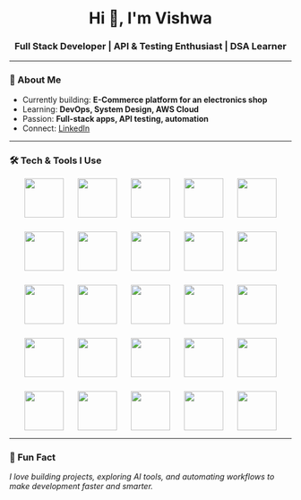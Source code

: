 <h1 align="center">Hi 👋, I'm Vishwa</h1>
<h3 align="center">Full Stack Developer | API & Testing Enthusiast | DSA Learner</h3>

---

### 🚀 About Me  
- Currently building: **E-Commerce platform for an electronics shop**  
- Learning: **DevOps, System Design, AWS Cloud**  
- Passion: **Full-stack apps, API testing, automation**  
- Connect: [LinkedIn](https://linkedin.com/in/vishwa-s-552247259)

---

### 🛠️ Tech & Tools I Use  

<p align="center" style="display: flex; flex-wrap: wrap; gap: 25px; justify-content: center;">

  <!-- Languages -->
  <img src="https://cdn.jsdelivr.net/gh/devicons/devicon/icons/html5/html5-original.svg" height="70" width="70" />
  <img src="https://cdn.jsdelivr.net/gh/devicons/devicon/icons/css3/css3-original.svg" height="70" width="70" />
  <img src="https://cdn.jsdelivr.net/gh/devicons/devicon/icons/javascript/javascript-original.svg" height="70" width="70" />
  <img src="https://cdn.jsdelivr.net/gh/devicons/devicon/icons/java/java-original.svg" height="70" width="70" />
  <img src="https://cdn.jsdelivr.net/gh/devicons/devicon/icons/c/c-original.svg" height="70" width="70" />

  <!-- Frameworks -->
  <img src="https://cdn.jsdelivr.net/gh/devicons/devicon/icons/react/react-original.svg" height="70" width="70" />
  <img src="https://cdn.jsdelivr.net/gh/devicons/devicon/icons/nodejs/nodejs-original.svg" height="70" width="70" />
  <img src="https://cdn.jsdelivr.net/gh/devicons/devicon/icons/express/express-original.svg" height="70" width="70" />
  <img src="https://cdn.jsdelivr.net/gh/devicons/devicon/icons/bootstrap/bootstrap-original.svg" height="70" width="70" />
  <img src="https://cdn.jsdelivr.net/gh/devicons/devicon/icons/tailwindcss/tailwindcss-plain.svg" height="70" width="70" />

  <!-- Databases & Cloud -->
  <img src="https://cdn.jsdelivr.net/gh/devicons/devicon/icons/mongodb/mongodb-original.svg" height="70" width="70" />
  <img src="https://cdn.jsdelivr.net/gh/devicons/devicon/icons/mysql/mysql-original.svg" height="70" width="70" />
  <img src="https://cdn.jsdelivr.net/gh/devicons/devicon/icons/amazonwebservices/amazonwebservices-original.svg" height="70" width="70" />

  <!-- Tools -->
  <img src="https://cdn.jsdelivr.net/gh/devicons/devicon/icons/vscode/vscode-original.svg" height="70" width="70" />
  <img src="https://cdn.jsdelivr.net/gh/devicons/devicon/icons/git/git-original.svg" height="70" width="70" />
  <img src="https://cdn.jsdelivr.net/gh/devicons/devicon/icons/github/github-original.svg" height="70" width="70" />
  <img src="https://cdn.jsdelivr.net/gh/devicons/devicon/icons/unity/unity-original.svg" height="70" width="70" />
  <img src="https://seeklogo.com/images/P/postman-logo-0087CA0D15-seeklogo.com.png" height="70" width="70" />

  <!-- Browsers -->
  <img src="https://img.icons8.com/color/512/chrome.png" height="70" width="70" />
  <img src="https://img.icons8.com/color/512/firefox.png" height="70" width="70" />
  <img src="https://img.icons8.com/color/512/ms-edge-new.png" height="70" width="70" />

  <!-- AI Tools -->
  <img src="https://upload.wikimedia.org/wikipedia/commons/0/04/ChatGPT_logo.svg" height="70" width="70" />
  <img src="https://seeklogo.com/images/P/perplexity-ai-logo-5D1B3D88C3-seeklogo.com.png" height="70" width="70" />
  <img src="https://seeklogo.com/images/C/cursor-ai-logo-22C93E56DD-seeklogo.com.png" height="70" width="70" />
  <img src="https://seeklogo.com/images/L/lovable-logo-6617E1C2F0-seeklogo.com.png" height="70" width="70" />

</p>

---

### 🎯 Fun Fact  
*I love building projects, exploring AI tools, and automating workflows to make development faster and smarter.*
